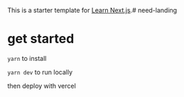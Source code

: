 This is a starter template for [Learn Next.js](https://nextjs.org/learn).# need-landing
# get started

`yarn` to install

`yarn dev` to run locally

then deploy with vercel
